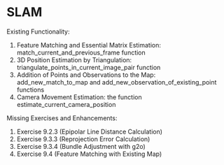 # SLAM
Existing Functionality:
1.	Feature Matching and Essential Matrix Estimation: match_current_and_previous_frame function 
2.	3D Position Estimation by Triangulation: triangulate_points_in_current_image_pair function 
3.	Addition of Points and Observations to the Map: add_new_match_to_map and add_new_observation_of_existing_point functions 
4.	Camera Movement Estimation: the function estimate_current_camera_position
   
Missing Exercises and Enhancements:
1. Exercise 9.2.3 (Epipolar Line Distance Calculation)
2. Exercise 9.3.3 (Reprojection Error Calculation)
3. Exercise 9.3.4 (Bundle Adjustment with g2o)
4. Exercise 9.4 (Feature Matching with Existing Map)

